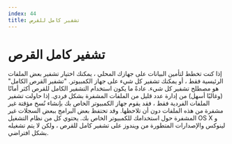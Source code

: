 ```yaml
---
index: 44
title: تشفير كامل للقرص
---
```

# تشفير كامل القرص

إذا كنت تخطط لتأمين البيانات على جهازك المحلي ، يمكنك اختيار تشفير بعض الملفات الرئيسية فقط ، أو يمكنك تشفير كل شيء على جهاز الكمبيوتر. "تشفير القرص الكامل" هو مصطلح تشفير كل شيء. عادةً ما يكون استخدام التشفير الكامل للقرص أكثر أمانًا (وغالبًا أسهل) من إدارة عدد قليل من الملفات المشفرة بشكل فردي. إذا حاولت تشفير الملفات الفردية فقط ، فقد يقوم جهاز الكمبيوتر الخاص بك بإنشاء نُسخ مؤقتة غير مشفرة من هذه الملفات دون أن تلاحظها. وقد تحتفظ بعض البرامج ببعض السجلات غير المشفرة حول استخدامك للكمبيوتر الخاص بك. يحتوي كل من نظام التشغيل OS X و لينوكس والإصدارات المتطورة من ويندوز على تشفير كامل للقرص ، ولكن لا يتم تشغيله بشكل افتراضي.